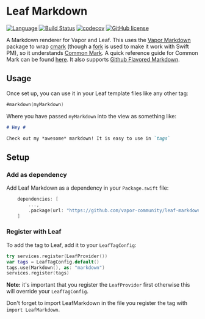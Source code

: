 # Leaf Markdown

[![Language](https://img.shields.io/badge/Swift-4-brightgreen.svg)](http://swift.org)
[![Build Status](https://travis-ci.org/vapor-community/leaf-markdown.svg?branch=master)](https://travis-ci.org/vapor-community/leaf-markdown)
[![codecov](https://codecov.io/gh/vapor-community/leaf-markdown/branch/master/graph/badge.svg)](https://codecov.io/gh/vapor-community/leaf-markdown)
[![GitHub license](https://img.shields.io/badge/license-MIT-blue.svg)](https://raw.githubusercontent.com/vapor-community/leaf-markdown/master/LICENSE)

A Markdown renderer for Vapor and Leaf. This uses the [Vapor Markdown](https://github.com/vapor/markdown) package to wrap [cmark](https://github.com/jgm/cmark) (though a [fork](https://github.com/brokenhandsio/cmark-gfm) is used to make it work with Swift PM), so it understands [Common Mark](http://commonmark.org). A quick reference guide for Common Mark can be found [here](http://commonmark.org/help/). It also supports [Github Flavored Markdown](https://guides.github.com/features/mastering-markdown/).

## Usage

Once set up, you can use it in your Leaf template files like any other tag:

```swift
#markdown(myMarkdown)
```

Where you have passed `myMarkdown` into the view as something like:

```markdown
# Hey #

Check out my *awesome* markdown! It is easy to use in `tags`
```

## Setup

### Add as dependency

Add Leaf Markdown as a dependency in your `Package.swift` file:

```swift
    dependencies: [
        ...,
        .package(url: "https://github.com/vapor-community/leaf-markdown.git", .upToNextMajor(from: "2.0.0"))
    ]
```

### Register with Leaf

To add the tag to Leaf, add it to your `LeafTagConfig`:

```swift
try services.register(LeafProvider())
var tags = LeafTagConfig.default()
tags.use(Markdown(), as: "markdown")
services.register(tags)
```

**Note:** it's important that you register the `LeafProvider` first otherwise this will override your `LeafTagConfig`.

Don't forget to import LeafMarkdown in the file you register the tag with `import LeafMarkdown`.
